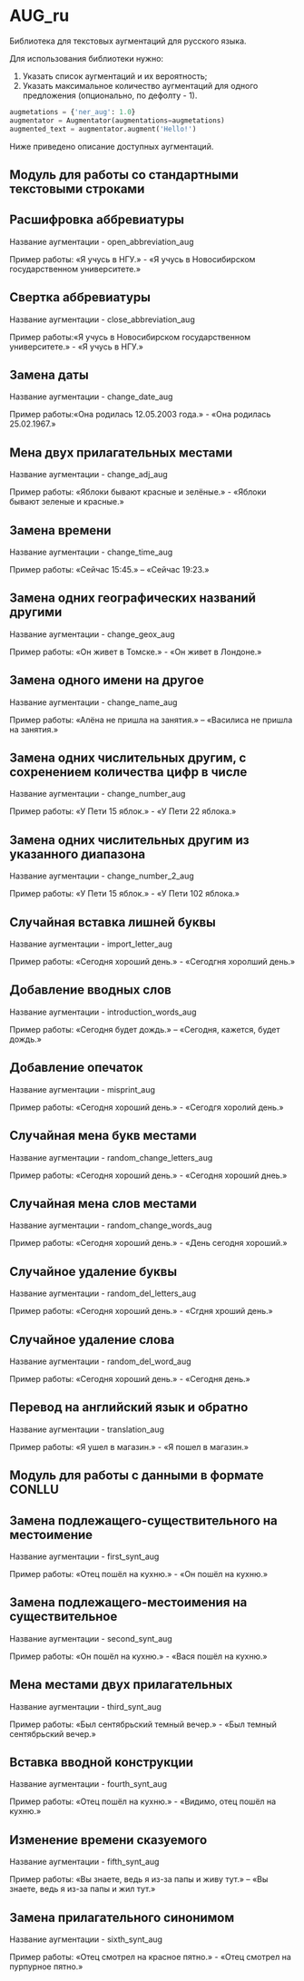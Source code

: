 # AUG_ru

Библиотека для текстовых аугментаций для русского языка.

Для использования библиотеки нужно:
1. Указать список аугментаций и их вероятность;
2. Указать максимальное количество аугментаций для одного предложения (опционально, по дефолту - 1).

```python
augmetations = {'ner_aug': 1.0}
augmentator = Augmentator(augmentations=augmetations)
augmented_text = augmentator.augment('Hello!')
```

Ниже приведено описание доступных аугментаций.

## Модуль для работы со стандартными текстовыми строками

## Расшифровка аббревиатуры
Название аугментации -  open_abbreviation_aug

Пример работы: «Я учусь в НГУ.» - «Я учусь в Новосибирском государственном университете.»

## Cвертка аббревиатуры
Название аугментации -  close_abbreviation_aug

Пример работы:«Я учусь в Новосибирском государственном университете.» - «Я учусь в НГУ.»

## Замена даты 
Название аугментации -  change_date_aug

Пример работы:«Она родилась 12.05.2003 года.» - «Она родилась 25.02.1967.»

## Мена двух прилагательных местами
Название аугментации -  change_adj_aug

Пример работы: «Яблоки бывают красные и зелёные.» - «Яблоки бывают зеленые и красные.»

## Замена времени
Название аугментации -  change_time_aug

Пример работы: «Сейчас 15:45.» – «Сейчас 19:23.»

##  Замена одних географических названий другими
Название аугментации -  change_geox_aug

Пример работы: «Он живет в Томске.» - «Он живет в Лондоне.»

##  Замена одного имени на другое
Название аугментации -  change_name_aug

Пример работы: «Алёна не пришла на занятия.» – «Василиса не пришла на занятия.»

## Замена одних числительных другим, с сохренением количества цифр в числе
Название аугментации -  change_number_aug

Пример работы: «У Пети 15 яблок.» - «У Пети 22 яблока.»

## Замена одних числительных другим из указанного диапазона
Название аугментации -  change_number_2_aug

Пример работы: «У Пети 15 яблок.» - «У Пети 102 яблока.»

## Случайная вставка лишней буквы
Название аугментации -  import_letter_aug

Пример работы: «Сегодня хороший день.» - «Сегодгня хоролший день.»

## Добавление вводных слов
Название аугментации -  introduction_words_aug

Пример работы: «Сегодня будет дождь.» – «Сегодня, кажется, будет дождь.»

##  Добавление опечаток
Название аугментации -  misprint_aug

Пример работы: «Сегодня хороший день.» - «Сегодгя хоролий день.»

##  Случайная мена букв местами 
Название аугментации -  random_change_letters_aug

Пример работы: «Сегодня хороший день.» - «Сегодня хороший днеь.»

##  Случайная мена слов местами 
Название аугментации -  random_change_words_aug

Пример работы: «Сегодня хороший день.» - «День сегодня хороший.»

##  Случайное удаление буквы
Название аугментации -  random_del_letters_aug

Пример работы: «Сегодня хороший день.» - «Сгдня хроший день.»

##  Случайное удаление слова
Название аугментации -  random_del_word_aug

Пример работы: «Сегодня хороший день.» - «Сегодня день.»

## Перевод на английский язык и обратно
Название аугментации -  translation_aug

Пример работы: «Я ушел в магазин.» - «Я пошел в магазин.»


## Модуль для работы с данными в формате CONLLU

## Замена подлежащего-существительного на местоимение
Название аугментации - first_synt_aug

Пример работы: «Отец пошёл на кухню.» - «Он пошёл на кухню.» 

## Замена подлежащего-местоимения на существительное
Название аугментации -  second_synt_aug

Пример работы: «Он пошёл на кухню.» - «Вася пошёл на кухню.»

## Мена местами двух прилагательных
Название аугментации -  third_synt_aug

Пример работы: «Был сентябрьский темный вечер.» - «Был темный сентябрьский вечер.»

## Вставка вводной конструкции
Название аугментации -  fourth_synt_aug

Пример работы: «Отец пошёл на кухню.» - «Видимо, отец пошёл на кухню.»

## Изменение времени сказуемого
Название аугментации -  fifth_synt_aug

Пример работы:  «Вы знаете, ведь я из-за папы и живу тут.» – «Вы знаете, ведь я из-за папы и жил тут.»

## Замена прилагательного синонимом
Название аугментации -  sixth_synt_aug

Пример работы: «Отец смотрел на красное пятно.» - «Отец смотрел на пурпурное пятно.»
